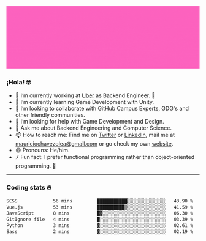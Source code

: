 ![Banner](banner.gif)

### ¡Hola! 🤓

- 🔭 I’m currently working at [Uber](https://uber.com) as Backend Engineer. 🚗
- 🌱 I’m currently learning Game Development with Unity.
- 👯 I’m looking to collaborate with GitHub Campus Experts, GDG's and other friendly communities.
- 🤔 I’m looking for help with Game Development and Design.
- 💬 Ask me about Backend Engineering and Computer Science.
- 📫 How to reach me: Find me on [Twitter](https://twitter.com/ultr4nerd) or [LinkedIn](https://www.linkedin.com/in/ultr4nerd), mail me at [mauriciochavezolea@gmail.com](mailto:mauriciochavezolea@gmail.com) or go check my own [website](https://mauriciochavez.dev).
- 😄 Pronouns: He/him. 
- ⚡ Fun fact: I prefer functional programming rather than object-oriented programming. 🤭
---

### Coding stats 🔥

<!--START_SECTION:waka-->

```text
SCSS             56 mins         ███████████░░░░░░░░░░░░░░   43.90 %
Vue.js           53 mins         ██████████▒░░░░░░░░░░░░░░   41.59 %
JavaScript       8 mins          █▓░░░░░░░░░░░░░░░░░░░░░░░   06.30 %
GitIgnore file   4 mins          █░░░░░░░░░░░░░░░░░░░░░░░░   03.39 %
Python           3 mins          ▓░░░░░░░░░░░░░░░░░░░░░░░░   02.61 %
Sass             2 mins          ▓░░░░░░░░░░░░░░░░░░░░░░░░   02.19 %
```

<!--END_SECTION:waka-->
